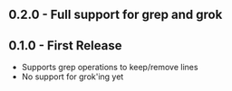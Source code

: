 ## 0.2.0 - Full support for grep and grok

## 0.1.0 - First Release
* Supports grep operations to keep/remove lines
* No support for grok'ing yet
